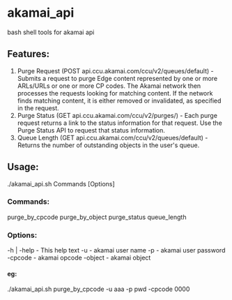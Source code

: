 # akamai_api
bash shell tools for akamai api

## Features:
1. Purge Request (POST api.ccu.akamai.com/ccu/v2/queues/default) - Submits a request to purge Edge content represented by one or more ARLs/URLs or one or more CP codes. The Akamai network then processes the requests looking for matching content. If the network finds matching content, it is either removed or invalidated, as specified in the request.
2. Purge Status (GET api.ccu.akamai.com/ccu/v2/purges/<purgeId>) - Each purge request returns a link to the status information for that request. Use the Purge Status API to request that status information.
3. Queue Length (GET api.ccu.akamai.com/ccu/v2/queues/default) - Returns the number of outstanding objects in the user's queue.


## Usage:
 ./akamai_api.sh Commands [Options]

### Commands:
purge_by_cpcode
purge_by_object
purge_status
queue_length

### Options:
-h | -help       - This help text
-u               - akamai user name
-p               - akamai user password
-cpcode          - akamai opcode
-object          - akamai object

#### eg: 
 ./akamai_api.sh purge_by_cpcode -u aaa -p pwd -cpcode 0000
 
